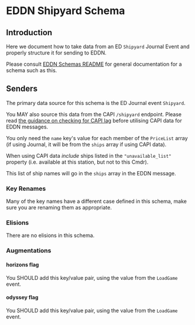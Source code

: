 # EDDN Shipyard Schema

## Introduction
Here we document how to take data from an ED `Shipyard` Journal
Event and properly structure it for sending to EDDN.

Please consult [EDDN Schemas README](./README-EDDN-schemas.md) for general
documentation for a schema such as this.

## Senders
The primary data source for this schema is the ED Journal event
`Shipyard`.

You MAY also source this data from the CAPI `/shipyard` endpoint.
Please read
[the guidance on checking for CAPI lag](README-EDDN-schemas.md#detecting-capi-data-lag)
before utilising CAPI data for EDDN messages.

 You only need the `name` key's value for each member of the `PriceList` 
array (if using Journal, it will be from the `ships` array if using CAPI 
data).

When using CAPI data *include* ships listed in the `"unavailable_list"` 
property (i.e. available at this station, but not to this Cmdr).

This list of ship names will go in the `ships` array in the EDDN message.

### Key Renames
Many of the key names have a different case defined in this schema, make
sure you are renaming them as appropriate.

### Elisions
There are no elisions in this schema.

### Augmentations
#### horizons flag
You SHOULD add this key/value pair, using the value from the `LoadGame` event.

#### odyssey flag
You SHOULD add this key/value pair, using the value from the `LoadGame` event.
